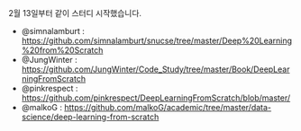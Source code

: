 2월 13일부터 같이 스터디 시작했습니다.

* @simnalamburt : https://github.com/simnalamburt/snucse/tree/master/Deep%20Learning%20from%20Scratch
* @JungWinter : https://github.com/JungWinter/Code_Study/tree/master/Book/DeepLearningFromScratch
* @pinkrespect : https://github.com/pinkrespect/DeepLearningFromScratch/blob/master/
* @malkoG : https://github.com/malkoG/academic/tree/master/data-science/deep-learning-from-scratch